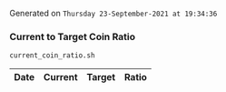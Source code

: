 Generated on `Thursday 23-September-2021 at 19:34:36`

### Current to Target Coin Ratio
`current_coin_ratio.sh`

Date|Current|Target|Ratio
---|---|---|---
